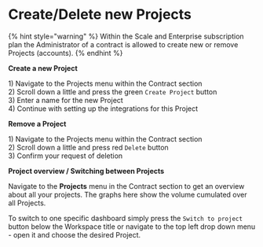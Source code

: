 # Create/Delete new Projects

{% hint style="warning" %}
Within the Scale and Enterprise subscription plan the Administrator of a contract is allowed to create new or remove Projects \(accounts\). 
{% endhint %}

**Create a new Project**  
  
1\) Navigate to the Projects menu within the Contract section  
2\) Scroll down a little and press the green `Create Project` button  
3\) Enter a name for the new Project  
4\) Continue with setting up the integrations for this Project

**Remove a Project**  
  
1\) Navigate to the Projects menu within the Contract section  
2\) Scroll down a little and press red `Delete` button  
3\) Confirm your request of deletion

**Project overview / Switching between Projects**  
  
Navigate to the **Projects** menu in the Contract section to get an overview about all your projects. The graphs here show the volume cumulated over all Projects.   
  
To switch to one specific dashboard simply press the `Switch to project` button below the Workspace title or navigate to the top left drop down menu - open it and choose the desired Project. 

